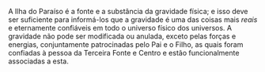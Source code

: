 A Ilha do Paraíso é a fonte e a substância da gravidade física; e isso deve ser suficiente para informá-los que a gravidade é uma das coisas mais *reais* e eternamente confiáveis em todo o universo físico dos universos. A gravidade não pode ser modificada ou anulada, exceto pelas forças e energias, conjuntamente patrocinadas pelo Pai e o Filho, as quais foram confiadas à pessoa da Terceira Fonte e Centro e estão funcionalmente associadas a esta.